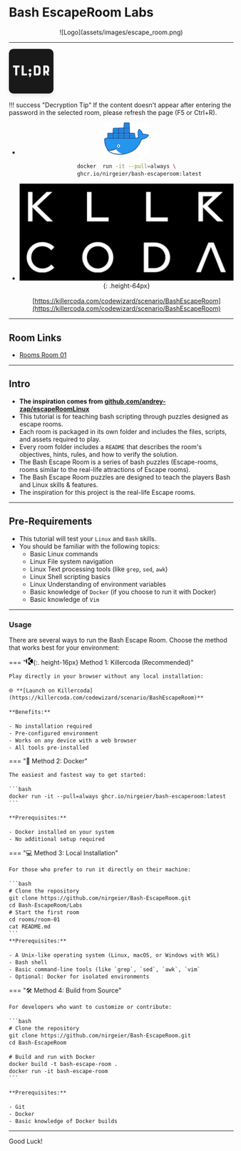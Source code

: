 # Bash EscapeRoom Labs

<!-- header start -->
<div markdown style="text-align: center;border-radius: 20px;">
![Logo](assets/images/escape_room.png)
</div>

---

<img src="assets/images/tldr.png" style="width:100px; border-radius: 10px; box-shadow: 0 4px 8px rgba(0, 0, 0, 0.1);">

!!! success "Decryption Tip"
    If the content doesn't appear after entering the password in the selected room, please refresh the page (F5 or Ctrl+R).


<div class="grid cards" markdown style="text-align: center;border-radius: 20px;">

- ![](assets/images/docker.png)
  ```sh
  docker  run -it --pull=always \
          ghcr.io/nirgeier/bash-escaperoom:latest
  ```

- ![](assets/images/killercoda.png){: .height-64px}<br/><br/>
  [https://killercoda.com/codewizard/scenario/BashEscapeRoom](https://killercoda.com/codewizard/scenario/BashEscapeRoom)

</div>

---

## Room Links

- [Rooms  Room 01](./rooms/Room-01.md)

---

## Intro

- **The inspiration comes from [github.com/andrey-zap/escapeRoomLinux](https://github.com/andrey-zap/escapeRoomLinux)**
- This tutorial is for teaching bash scripting through puzzles designed as escape rooms.
- Each room is packaged in its own folder and includes the files, scripts, and assets required to play.
- Every room folder includes a `README` that describes the room's objectives, hints, rules, and how to verify the solution.
- The Bash Escape Room is a series of bash puzzles (Escape-rooms, rooms similar to the real-life attractions of Escape rooms).
- The Bash Escape Room puzzles are designed to teach the players Bash and Linux skills & features.
- The inspiration for this project is the real-life Escape rooms.

---

## Pre-Requirements

- This tutorial will test your `Linux` and `Bash` skills.
- You should be familiar with the following topics:
  - Basic Linux commands
  - Linux File system navigation
  - Linux Text processing tools (like `grep`, `sed`, `awk`)
  - Linux Shell scripting basics
  - Linux Understanding of environment variables
  - Basic knowledge of `Docker` (if you choose to run it with Docker)
  - Basic knowledge of `Vim`

---

### Usage

There are several ways to run the Bash Escape Room. Choose the method that works best for your environment:

=== "![](assets/images/killercoda-icon.png){:. height-16px} Method 1: Killercoda  (Recommended)"

    Play directly in your browser without any local installation:

    🌐 **[Launch on Killercoda](https://killercoda.com/codewizard/scenario/BashEscapeRoom)**

    **Benefits:**

    - No installation required
    - Pre-configured environment
    - Works on any device with a web browser
    - All tools pre-installed

=== "🐳 Method 2: Docker"

    The easiest and fastest way to get started:

    ```bash
    docker run -it --pull=always ghcr.io/nirgeier/bash-escaperoom:latest
    ```

    **Prerequisites:**

    - Docker installed on your system
    - No additional setup required
    
=== "💻 Method 3: Local Installation"

    For those who prefer to run it directly on their machine:

    ```bash
    # Clone the repository
    git clone https://github.com/nirgeier/Bash-EscapeRoom.git
    cd Bash-EscapeRoom/Labs
    # Start the first room
    cd rooms/room-01
    cat README.md
    ```
    **Prerequisites:**

    - A Unix-like operating system (Linux, macOS, or Windows with WSL)
    - Bash shell
    - Basic command-line tools (like `grep`, `sed`, `awk`, `vim`
    - Optional: Docker for isolated environments
  
=== "🛠️ Method 4: Build from Source"

    For developers who want to customize or contribute:

    ```bash
    # Clone the repository
    git clone https://github.com/nirgeier/Bash-EscapeRoom.git
    cd Bash-EscapeRoom

    # Build and run with Docker
    docker build -t bash-escape-room .
    docker run -it bash-escape-room
    ```

    **Prerequisites:**

    - Git
    - Docker
    - Basic knowledge of Docker builds

---

Good Luck!
